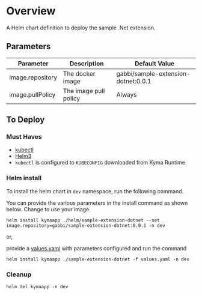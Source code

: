 # Overview

A Helm chart definition to deploy the sample .Net extension.

## Parameters

| Parameter        | Description                                | Default Value                         |
| ---------------- | ------------------------------------------ | ------------------------------------- |
| image.repository | The docker image                           | gabbi/sample-extension-dotnet:0.0.1   |
| image.pullPolicy | The image pull policy                      | Always                                |

## To Deploy

### Must Haves

* [kubectl](https://kubernetes.io/docs/tasks/tools/install-kubectl/)
* [Helm3](https://helm.sh/docs/intro/install/)
* `kubectl` is configured to `KUBECONFIG` downloaded from Kyma Runtime.

### Helm install

To install the helm chart in `dev` namespace, run the following command.

You can provide the various parameters in the install command as shown below. Change to use your image.

```shell script
helm install kymaapp ./helm/sample-extension-dotnet --set image.repository=gabbi/sample-extension-dotnet:0.0.1 -n dev
```

or,

provide a [values.yaml](sample-extension-dotnet/values.yaml) with parameters configured and run the command

```shell script
helm install kymaapp ./sample-extension-dotnet -f values.yaml -n dev
```

### Cleanup

```shell script
helm del kymaapp -n dev
```
